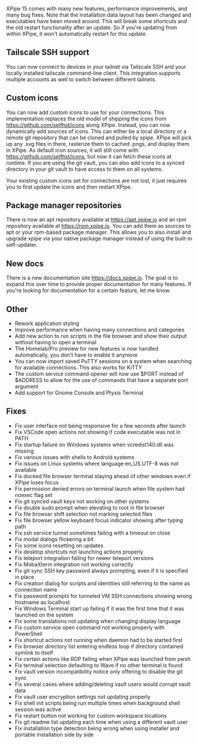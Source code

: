 XPipe 15 comes with many new features, performance improvements, and many bug fixes. Note that the installation data layout has been changed and executables have been moved around. This will break some shortcuts and the old restart functionality after an update. So if you're updating from within XPipe, it won't automatically restart for this update.

## Tailscale SSH support

You can now connect to devices in your tailnet via Tailscale SSH and your locally installed tailscale command-line client. This integration supports multiple accounts as well to switch between different tailnets.

## Custom icons

You can now add custom icons to use for your connections. This implementation replaces the old model of shipping the icons from https://github.com/selfhst/icons along XPipe. Instead, you can now dynamically add sources of icons. This can either be a local directory or a remote git repository that can be cloned and pulled by xpipe. XPipe will pick up any .svg files in there, rasterize them to cached .pngs, and display them in XPipe. As default icon sources, it will still come with https://github.com/selfhst/icons, but now it can fetch these icons at runtime. If you are using the git vault, you can also add icons to a synced directory in your git vault to have access to them on all systems.

Your existing custom icons set for connections are not lost, it just requires you to first update the icons and then restart XPipe.

## Package manager repositories

There is now an apt repository available at https://apt.xpipe.io and an rpm repository available at https://rpm.xpipe.io. You can add them as sources to apt or your rpm-based package manager. This allows you to also install and upgrade xpipe via your native package manager instead of using the built-in self-updater. 

## New docs

There is a new documentation site https://docs.xpipe.io. The goal is to expand this over time to provide proper documentation for many features. If you're looking for documentation for a certain feature, let me know.

## Other

- Rework application styling
- Improve performance when having many connections and categories
- Add new action to run scripts in the file browser and show their output without having to open a terminal
- The Homelab/Pro preview for new features is now handled automatically, you don't have to enable it anymore
- You can now import saved PuTTY sessions on a system when searching for available connections. This also works for KiTTY
- The custom service command opener will now use \$PORT instead of \$ADDRESS to allow for the use of commands that have a separate port argument
- Add support for Gnome Console and Ptyxis Terminal

## Fixes

- Fix user interface not being responsive for a few seconds after launch
- Fix VSCode open actions not showing if code executable was not in PATH
- Fix startup failure on Windows systems when vcredist140.dll was missing
- Fix various issues with shells to Android systems
- Fix issues on Linux systems where language en_US.UTF-8 was not available
- Fix docked file browser terminal staying ahead of other windows even if XPipe loses focus
- Fix permission denied errors on terminal launch when file system had noexec flag set
- Fix git synced vault keys not working on other systems
- Fix double sudo prompt when elevating to root in file browser
- Fix file browser shift selection not marking selected files
- Fix file browser yellow keyboard focus indicator showing after typing path
- Fix ssh service tunnel sometimes failing with a timeout on close
- Fix modal dialogs flickering a bit
- Fix some icons resetting on updates
- Fix desktop shortcuts not launching actions properly
- Fix teleport integration failing for newer teleport versions
- Fix MobaXterm integration not working correctly
- Fix git sync SSH key password always prompting, even if it is specified in place
- Fix creation dialog for scripts and identities still referring to the name as connection name
- Fix password prompts for tunneled VM SSH connections showing wrong hostname as localhost
- Fix Windows Terminal start up failing if it was the first time that it was launched on the system
- Fix some translations not updating when changing display language
- Fix custom service open command not working properly with PowerShell
- Fix shortcut actions not running when daemon had to be started first
- Fix browser directory list entering endless loop if directory contained symlink to itself
- Fix certain actions like RDP failing when XPipe was launched from pwsh
- Fix terminal selection defaulting to Wave if no other terminal is found
- Fix vault version incompatibility notice only offering to disable the git sync
- Fix several cases where adding/deleting vault users would corrupt vault data
- Fix vault user encryption settings not updating properly
- Fix shell init scripts being run multiple times when background shell session was active
- Fix restart button not working for custom workspace locations
- Fix git readme list updating each time when using a different vault user
- Fix installation type detection being wrong when using installer and portable installation side by side
